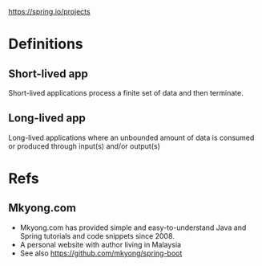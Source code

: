 https://spring.io/projects



# Definitions

## Short-lived app 
Short-lived applications process a finite set of data and then terminate.

## Long-lived app 
Long-lived applications where an unbounded amount of data is consumed or produced through input(s) and/or output(s)

# Refs

## Mkyong.com
- Mkyong.com has provided simple and easy-to-understand Java and Spring tutorials and code snippets since 2008.
- A personal website with author living in Malaysia
- See also https://github.com/mkyong/spring-boot